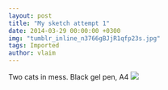 ```yaml
---
layout: post
title: "My sketch attempt 1"
date: 2014-03-29 00:00:00 +0300
img: "tumblr_inline_n3766gBJjR1qfp23s.jpg"
tags: Imported
author: vlaim
---
```


Two cats in mess. Black gel pen, A4 ![](/blog/assets/img/tumblr_inline_n3766gBJjR1qfp23s.jpg)